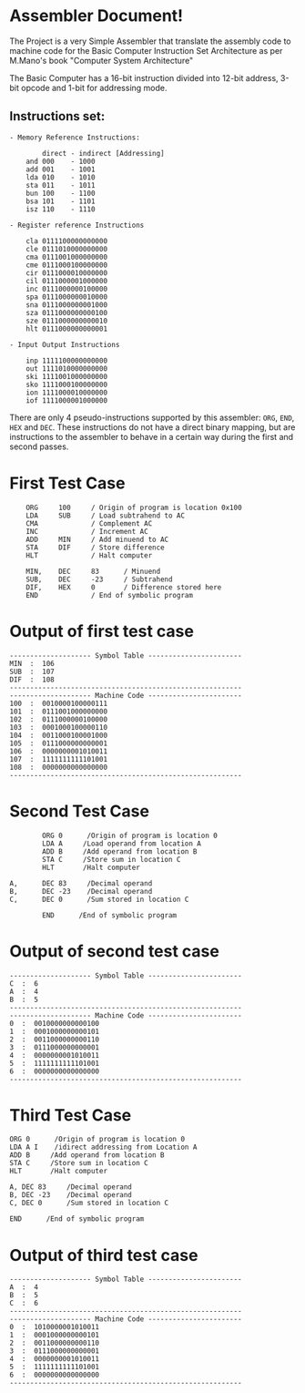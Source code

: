 # Assembler Document!  
The Project is a very Simple Assembler that translate the assembly code to machine code for the Basic Computer Instruction Set Architecture as per M.Mano's book "Computer System Architecture"

The Basic Computer has a 16-bit instruction divided into 12-bit address, 3-bit opcode and 1-bit for addressing mode.

##   Instructions set:
    - Memory Reference Instructions:

            direct - indirect [Addressing]
        and 000    - 1000
        add 001    - 1001
        lda 010    - 1010
        sta 011    - 1011
        bun 100    - 1100
        bsa 101    - 1101
        isz 110    - 1110

    - Register reference Instructions

        cla 0111100000000000
        cle 0111010000000000
        cma 0111001000000000
        cme 0111000100000000
        cir 0111000010000000 
        cil 0111000001000000
        inc 0111000000100000
        spa 0111000000010000
        sna 0111000000001000
        sza 0111000000000100 
        sze 0111000000000010
        hlt 0111000000000001
    
    - Input Output Instructions

        inp 1111100000000000
        out 1111010000000000
        ski 1111001000000000
        sko 1111000100000000
        ion 1111000010000000 
        iof 1111000001000000


There are only 4 pseudo-instructions supported by this assembler: `ORG`, `END`, `HEX` and `DEC`. These instructions do not have a direct binary mapping, but are instructions to the assembler to behave in a certain way during the first and second passes.

# First Test Case

        ORG     100     / Origin of program is location 0x100
        LDA     SUB     / Load subtrahend to AC
        CMA             / Complement AC
        INC             / Increment AC
        ADD     MIN     / Add minuend to AC
        STA     DIF     / Store difference
        HLT             / Halt computer

        MIN,    DEC     83      / Minuend
        SUB,    DEC     -23     / Subtrahend
        DIF,    HEX     0       / Difference stored here
        END             / End of symbolic program

# Output of first test case

    -------------------- Symbol Table -----------------------
    MIN  :  106
    SUB  :  107
    DIF  :  108
    ---------------------------------------------------------
    -------------------- Machine Code -----------------------
    100  :  0010000100000111
    101  :  0111001000000000
    102  :  0111000000100000
    103  :  0001000100000110
    104  :  0011000100001000
    105  :  0111000000000001
    106  :  0000000001010011
    107  :  1111111111101001
    108  :  0000000000000000
    ---------------------------------------------------------
# Second Test Case 

            ORG 0      /Origin of program is location 0
            LDA A     /Load operand from location A
            ADD B     /Add operand from location B
            STA C     /Store sum in location C
            HLT       /Halt computer

    A,      DEC 83     /Decimal operand
    B,      DEC -23    /Decimal operand
    C,      DEC 0      /Sum stored in location C

            END      /End of symbolic program       

# Output of second test case

    -------------------- Symbol Table -----------------------
    C  :  6
    A  :  4
    B  :  5
    ---------------------------------------------------------
    -------------------- Machine Code -----------------------
    0  :  0010000000000100
    1  :  0001000000000101
    2  :  0011000000000110
    3  :  0111000000000001
    4  :  0000000001010011
    5  :  1111111111101001
    6  :  0000000000000000
    ---------------------------------------------------------

# Third Test Case 

    ORG 0      /Origin of program is location 0
    LDA A I    /idirect addressing from Location A
    ADD B     /Add operand from location B
    STA C     /Store sum in location C
    HLT       /Halt computer

    A, DEC 83     /Decimal operand
    B, DEC -23    /Decimal operand
    C, DEC 0      /Sum stored in location C

    END      /End of symbolic program

# Output of third test case

    -------------------- Symbol Table -----------------------
    A  :  4
    B  :  5
    C  :  6
    ---------------------------------------------------------
    -------------------- Machine Code -----------------------
    0  :  1010000001010011
    1  :  0001000000000101
    2  :  0011000000000110
    3  :  0111000000000001
    4  :  0000000001010011
    5  :  1111111111101001
    6  :  0000000000000000
    ---------------------------------------------------------  
    
